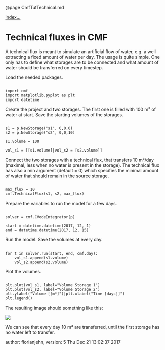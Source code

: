 @page CmfTutTechnical.md

[index...](CmfTutStart.md)

# Technical fluxes in CMF

A technical flux is meant to simulate an artificial flow of water, e.g.
a well extracting a fixed amount of water per day. The usage is quite
simple. One only has to define what storages are to be connected and
what amount of water should be transferred on every timestep.

Load the needed packages.

``` {.py}

import cmf
import matplotlib.pyplot as plt
import datetime
```

Create the project and two storages. The first one is filled with 100 m³
of water at start. Save the starting volumes of the storages.

``` {.py}

s1 = p.NewStorage("s1", 0,0,0)
s2 = p.NewStorage("s2", 0,0,10)

s1.volume = 100

vol_s1 = [[s1.volume]|vol_s2 = [s2.volume]]
```

Connect the two storages with a technical flux, that transfers 10 m³/day
(maximal, less when no water is present in the storage). The technical
flux has also a min argument (default = 0) which specifies the minimal
amount of water that should remain in the source storage.

``` {.py}

max_flux = 10
cmf.TechnicalFlux(s1, s2, max_flux)
```

Prepare the variables to run the model for a few days.

``` {.py}

solver = cmf.CVodeIntegrator(p)

start = datetime.datetime(2017, 12, 1)
end = datetime.datetime(2017, 12, 15)
```

Run the model. Save the volumes at every day.

``` {.py}

for t in solver.run(start, end, cmf.day):
    vol_s1.append(s1.volume)
    vol_s2.append(s2.volume)
```

Plot the volumes.

``` {.py}

plt.plot(vol_s1, label="Volume Storage 1")
plt.plot(vol_s2, label="Volume Storage 2")    
plt.ylabel("Volume [[m³]")|plt.xlabel("Time [days]]")
plt.legend()
```

The resulting image should something like this:

![](technical_flux.png)

We can see that every day 10 m³ are transferred, until the first storage
has no water left to transfer.

author: florianjehn, version: 5 Thu Dec 21 13:02:37 2017
